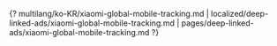{? multilang/ko-KR/xiaomi-global-mobile-tracking.md | localized/deep-linked-ads/xiaomi-global-mobile-tracking.md | pages/deep-linked-ads/xiaomi-global-mobile-tracking.md ?}
